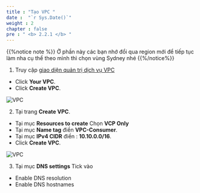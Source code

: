 ```yaml
---
title : "Tạo VPC "
date :  "`r Sys.Date()`" 
weight : 2 
chapter : false
pre : " <b> 2.2.1 </b> "
---
```


{{%notice note %}}
Ở phần này các bạn nhớ đổi qua region mới để tiếp tục làm nha cụ thể theo mình thì chọn vùng Sydney nhé
{{%/notice%}}

1. Truy cập [giao diện quản trị dịch vụ VPC](https://console.aws.amazon.com/vpc/home)
  + Click **Your VPC**.
  + Click **Create VPC**.

![VPC](/images/3.connect/23-vpcb-1.png)

2. Tại trang **Create VPC**.
  + Tại mục **Resources to create** Chọn **VCP Only**
  + Tại mục **Name tag** điền **VPC-Consumer**.
  + Tại mục **IPv4 CIDR** điền : **10.10.0.0/16**.
  + Click **Create VPC**.

![VPC](/images/3.connect/24-vpcb-2.png)


3. Tại mục **DNS settings** Tick vào 
+ Enable DNS resolution
+ Enable DNS hostnames
